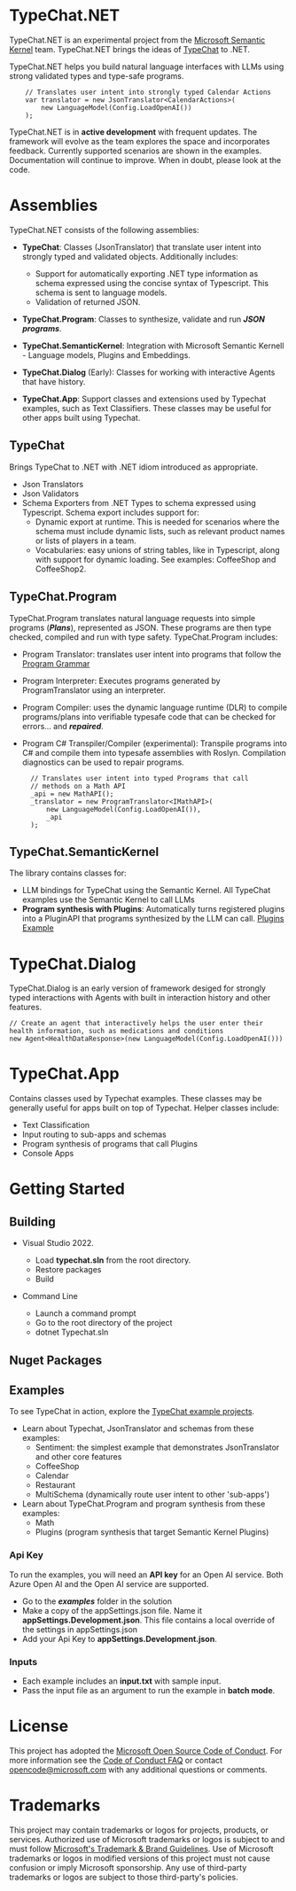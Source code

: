 # TypeChat.NET

TypeChat.NET is an experimental project from the [Microsoft Semantic Kernel](https://github.com/microsoft/semantic-kernel) team. TypeChat.NET brings the ideas of [TypeChat](https://github.com/microsoft/TypeChat) to .NET. 

TypeChat.NET helps you build natural language interfaces with LLMs using strong validated types and type-safe programs. 

        // Translates user intent into strongly typed Calendar Actions
        var translator = new JsonTranslator<CalendarActions>(
            new LanguageModel(Config.LoadOpenAI())
        );

TypeChat.NET is in **active development** with frequent updates. The framework will evolve as the team explores the space and incorporates feedback. Currently supported scenarios are shown in the examples. Documentation will continue to improve. When in doubt, please look at the code.  

# Assemblies
TypeChat.NET consists of the following assemblies:
* **TypeChat**: Classes (JsonTranslator<T>) that translate user intent into strongly typed and validated objects. Additionally includes:
  * Support for automatically exporting .NET type information as schema expressed using the concise syntax of Typescript. This schema is sent to language models. 
  * Validation of returned JSON. 

* **TypeChat.Program**: Classes to synthesize, validate and run  ***JSON programs***. 

* **TypeChat.SemanticKernel**: Integration with Microsoft Semantic Kernell - Language models, Plugins and Embeddings.

* **TypeChat.Dialog** (Early): Classes for working with interactive Agents that have history. 

* **TypeChat.App**: Support classes and extensions used by Typechat examples, such as Text Classifiers. These classes may be useful for other apps built using Typechat.


## TypeChat ##
Brings TypeChat to .NET with .NET idiom introduced as appropriate.
* Json Translators
* Json Validators
* Schema Exporters from .NET Types to schema expressed using Typescript. Schema export includes support for:
  * Dynamic export at runtime. This is needed for scenarios where the schema must include dynamic lists, such as relevant product names or lists of players in a team.
  * Vocabularies: easy unions of string tables, like in Typescript, along with support for dynamic loading. See examples: CoffeeShop and CoffeeShop2.

## TypeChat.Program ##
TypeChat.Program translates natural language requests into simple programs (***Plans***), represented as JSON. These programs are then type checked, compiled and run with type safety.
TypeChat.Program includes:
* Program Translator: translates user intent into programs that follow the [Program Grammar](src/typechat.program/ProgramSchema.ts)
* Program Interpreter: Executes programs generated by ProgramTranslator using an interpreter.
* Program Compiler: uses the dynamic language runtime (DLR) to compile programs/plans into verifiable typesafe code that can be checked for errors... and ***repaired***. 
* Program C# Transpiler/Compiler (experimental): Transpile programs into C# and compile them into typesafe assemblies with Roslyn. Compilation diagnostics can be used to repair programs.  

        // Translates user intent into typed Programs that call
        // methods on a Math API
        _api = new MathAPI();
        _translator = new ProgramTranslator<IMathAPI>(
            new LanguageModel(Config.LoadOpenAI()),
            _api
        );
 
## TypeChat.SemanticKernel ##

The library contains classes for:
* LLM bindings for TypeChat using the Semantic Kernel. All TypeChat examples use the Semantic Kernel to call LLMs
* **Program synthesis with Plugins**: Automatically turns registered plugins into a PluginAPI that programs synthesized by the LLM can call. [Plugins Example](examples/Plugins/Program.cs)
 
# TypeChat.Dialog
TypeChat.Dialog is an early version of framework desiged for strongly typed interactions with Agents with built in interaction history and other features. 

    // Create an agent that interactively helps the user enter their health information, such as medications and conditions
    new Agent<HealthDataResponse>(new LanguageModel(Config.LoadOpenAI()))

# TypeChat.App
Contains classes used by Typechat examples. These classes may be generally useful for apps built on top of Typechat. Helper classes include:
* Text Classification
* Input routing to sub-apps and schemas
* Program synthesis of programs that call Plugins
* Console Apps

# Getting Started 
## Building

* Visual Studio 2022. 
  * Load **typechat.sln** from the root directory. 
  * Restore packages
  * Build

* Command Line
  * Launch a command prompt
  * Go to the root directory of the project
  * dotnet Typechat.sln
 

## Nuget Packages

## Examples

To see TypeChat in action, explore the [TypeChat example projects](./examples). 

* Learn about Typechat, JsonTranslator and schemas from these examples: 
  * Sentiment: the simplest example that demonstrates JsonTranslator and other core features 
  * CoffeeShop
  * Calendar
  * Restaurant
  * MultiSchema (dynamically route user intent to other 'sub-apps')
* Learn about TypeChat.Program and program synthesis from these examples:
  * Math
  * Plugins (program synthesis that target Semantic Kernel Plugins)

### Api Key
To run the examples, you will need an **API key** for an Open AI service. Both Azure Open AI and the Open AI service are supported. 
- Go to the ***examples*** folder in the solution
- Make a copy of the appSettings.json file. Name it **appSettings.Development.json**. This file contains a local override of the settings in appSettings.json
- Add your Api Key to **appSettings.Development.json**. 

### Inputs
- Each example includes an **input.txt** with sample input. 
- Pass the input file as an argument to run the example in **batch mode**. 

# License

This project has adopted the [Microsoft Open Source Code of Conduct](https://opensource.microsoft.com/codeofconduct/).
For more information see the [Code of Conduct FAQ](https://opensource.microsoft.com/codeofconduct/faq/) or
contact [opencode@microsoft.com](mailto:opencode@microsoft.com) with any additional questions or comments.

# Trademarks

This project may contain trademarks or logos for projects, products, or services. Authorized use of Microsoft 
trademarks or logos is subject to and must follow 
[Microsoft's Trademark & Brand Guidelines](https://www.microsoft.com/en-us/legal/intellectualproperty/trademarks/usage/general).
Use of Microsoft trademarks or logos in modified versions of this project must not cause confusion or imply Microsoft sponsorship.
Any use of third-party trademarks or logos are subject to those third-party's policies.
